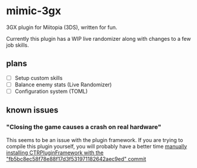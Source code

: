 # mimic-3gx

3GX plugin for Miitopia (3DS), written for fun.

Currently this plugin has a WIP live randomizer along with changes to a few job skills.

## plans

- [ ] Setup custom skills
- [ ] Balance enemy stats (Live Randomizer)
- [ ] Configuration system (TOML)

## known issues

### "Closing the game causes a crash on real hardware"

This seems to be an issue with the plugin framework. If you are trying to compile this plugin yourself, you will probably have a better time [manually installing CTRPluginFramework with the "fb5bc8ec58f78e88f17d3f531971182642aec9ed" commit](https://gitlab.com/thepixellizeross/ctrpluginframework/-/commit/fb5bc8ec58f78e88f17d3f531971182642aec9ed)
